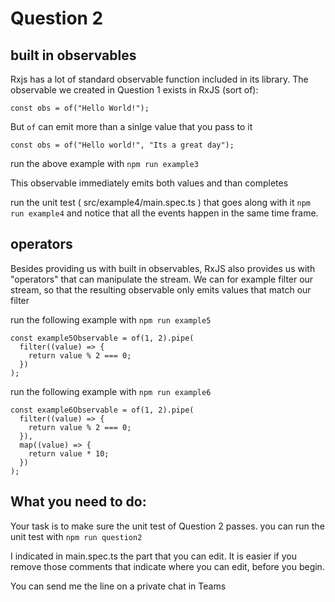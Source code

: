 # Question 2

## built in observables

Rxjs has a lot of standard observable function included in its library. The observable we created in Question 1 exists in RxJS (sort of):

```
const obs = of("Hello World!");
```

But `of` can emit more than a sinlge value that you pass to it

```
const obs = of("Hello world!", "Its a great day");
```

run the above example with `npm run example3`

This observable immediately emits both values and than completes

run the unit test ( src/example4/main.spec.ts ) that goes along with it `npm run example4` and notice that all the events happen in the same time frame.

## operators

Besides providing us with built in observables, RxJS also provides us with "operators" that can manipulate the stream. We can for example filter our stream, so that the resulting observable only emits values that match our filter

run the following example with `npm run example5`

```
const example5Observable = of(1, 2).pipe(
  filter((value) => {
    return value % 2 === 0;
  })
);
```

run the following example with `npm run example6`

```
const example6Observable = of(1, 2).pipe(
  filter((value) => {
    return value % 2 === 0;
  }),
  map((value) => {
    return value * 10;
  })
);
```

## What you need to do:

Your task is to make sure the unit test of Question 2 passes.
you can run the unit test with `npm run question2`

I indicated in main.spec.ts the part that you can edit. It is easier if you remove those comments that indicate where you can edit, before you begin.

You can send me the line on a private chat in Teams
